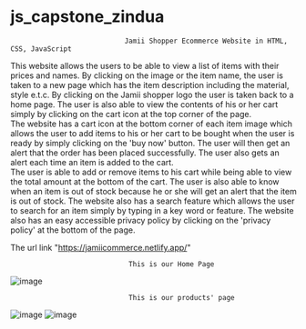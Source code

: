 # js_capstone_zindua
                                Jamii Shopper Ecommerce Website in HTML, CSS, JavaScript

This website allows the users to be able to view a list of items with their prices and names. By clicking on the image or the item name, the user is taken to a new page which has the item description including the material, style e.t.c. By clicking on the Jamii shopper logo the user is taken back to a home page.
The user is also able to view the contents of his or her cart simply by clicking on the cart icon at the top corner of the page.<br>
The website has a cart icon at the bottom corner of each item image which allows the user to add items to his or her cart to be bought when the user is ready by simply clicking on the 'buy now' button. The user will then get an alert that the order has been placed successfully. The user also gets an alert each time an item is added to the cart. <br>
The user is able to add or remove items to his cart while being able to view the total amount at the bottom of the cart. 
The user is also able to know when an item is out of stock because he or she will get an alert that the item is out of stock.
The website also has a search feature which allows the user to search for an item simply by typing in a key word or feature. The website also has an easy accessible privacy policy by clicking on the 'privacy policy' at the bottom of the page.

The url link "https://jamiicommerce.netlify.app/" 

                                 This is our Home Page

![image](https://user-images.githubusercontent.com/124022273/233371994-64646e07-65a7-425e-b924-777cb77252d0.png)


                                 This is our products' page

![image](https://user-images.githubusercontent.com/124022273/233368271-36eea94b-cea0-4b9e-a9d3-5a703d6dd325.png)
![image](https://user-images.githubusercontent.com/124022273/233368531-1a5467aa-7625-494a-a691-eee0e9935c5b.png)

